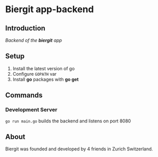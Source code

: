 # Biergit app-backend

## Introduction

*Backend of the **biergit** app*

## Setup

1. Install the latest version of go
2. Configure `GOPATH` var
3. Install **go** packages with **go get**

## Commands

### Development Server

`go run main.go` builds the backend and listens on port 8080

## About

Biergit was founded and developed by 4 friends in Zurich Switzerland.
